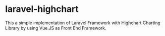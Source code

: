 # laravel-highchart
This a simple implementation of Laravel Framework with Highchart Charting Library by using Vue.JS as Front End Framework.
